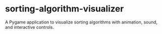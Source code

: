 # sorting-algorithm-visualizer
A Pygame application to visualize sorting algorithms with animation, sound, and interactive controls.
